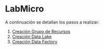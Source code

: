 # LabMicro

A continuación se detallan los pasos a realizar:

1. [Creación Grupo de Recursos](./Creaci&oacute;n%20de%20Grupo%20de%20Recurso.md) 
2. [Creación Data Lake](./Creaci&oacute;n%20de%20Data%20Lake)
3. [Creación Data Factory](./Creaci&oacute;n%20de%20Data%20Factory)
       

	
